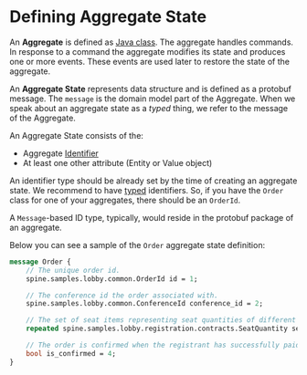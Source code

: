 # Defining Aggregate State

An **Aggregate** is defined as [Java class](../java/aggregate.md). The aggregate handles commands. In response to a command the aggregate modifies its state and produces one or more events. These events are used later to restore the state of the aggregate.

An **Aggregate State** represents data structure and is defined as a protobuf message. The `message` is the domain model part of the Aggregate.
When we speak about an aggregate state as a *typed* thing, we refer to the message of the Aggregate.


An Aggregate State consists of the: 
* Aggregate [Identifier](./biz-model/identifiers.md)
* At least one other attribute (Entity or Value object)

An identifier type should be already set by the time of creating an aggregate state. We recommend to have [typed](../motivation/strongly-typed) identifiers. So, if you have the `Order` class for one of your aggregates, there should be an `OrderId`.

A `Message`-based ID type, typically, would reside in the protobuf package of an aggregate.

Below you can see a sample of the `Order` aggregate state definition:

```protobuf
message Order {
    // The unique order id.
    spine.samples.lobby.common.OrderId id = 1;

    // The conference id the order associated with.
    spine.samples.lobby.common.ConferenceId conference_id = 2;

    // The set of seat items representing seat quantities of different types.
    repeated spine.samples.lobby.registration.contracts.SeatQuantity seat = 3;

    // The order is confirmed when the registrant has successfully paid for the order items.
    bool is_confirmed = 4;
}
```

